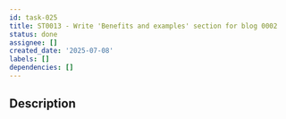 ```yaml
---
id: task-025
title: ST0013 - Write 'Benefits and examples' section for blog 0002
status: done
assignee: []
created_date: '2025-07-08'
labels: []
dependencies: []
---
```


## Description
